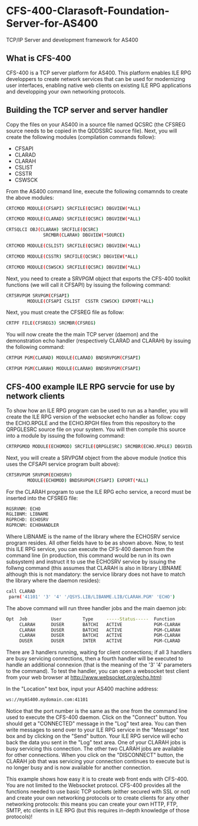 # CFS-400-Clarasoft-Foundation-Server-for-AS400
TCP/IP Server and development framework for AS400

## What is CFS-400

CFS-400 is a TCP server platform for AS400. This platform enables ILE RPG developpers to create network services that can be used for modernizing user interfaces, enabling native web clients on existing ILE RPG applications and developping your own networking protocols.

## Building the TCP server and server handler

Copy the files on your AS400 in a source file named QCSRC (the CFSREG source needs to be copied in the QDDSSRC source file). Next, you will create the following modules (compilation commands follow):

* CFSAPI
* CLARAD
* CLARAH
* CSLIST
* CSSTR
* CSWSCK

From the AS400 command line, execute the following comamnds to create the above modules:

```bash
CRTCMOD MODULE(CFSAPI) SRCFILE(QCSRC) DBGVIEW(*ALL)  

CRTCMOD MODULE(CLARAD) SRCFILE(QCSRC) DBGVIEW(*ALL) 

CRTSQLCI OBJ(CLARAH) SRCFILE(QCSRC)
              SRCMBR(CLARAH) DBGVIEW(*SOURCE)   

CRTCMOD MODULE(CSLIST) SRCFILE(QCSRC) DBGVIEW(*ALL)     

CRTCMOD MODULE(CSSTR) SRCFILE(QCSRC) DBGVIEW(*ALL) 

CRTCMOD MODULE(CSWSCK) SRCFILE(QCSRC) DBGVIEW(*ALL)  
```

Next, you need to create a SRVPGM object that exports the CFS-400 toolkit functions (we will call it CFSAPI) by issuing the following command:

```bash
CRTSRVPGM SRVPGM(CFSAPI)
        MODULE(CFSAPI CSLIST  CSSTR CSWSCK) EXPORT(*ALL) 
```
        
Next, you must create the CFSREG file as follow:

```bash
CRTPF FILE(CFSREG3) SRCMBR(CFSREG)
```

You will now create the the main TCP server (daemon) and the demonstration echo handler (respectively CLARAD and CLARAH) by issuing the following command:

```bash
CRTPGM PGM(CLARAD) MODULE(CLARAD) BNDSRVPGM(CFSAPI)

CRTPGM PGM(CLARAH) MODULE(CLARAH) BNDSRVPGM(CFSAPI)
```

## CFS-400 example ILE RPG servcie for use by network clients

To show how an ILE RPG program can be used to run as a handler, you will create the ILE RPG version of the websocket echo handler as follow: copy the ECHO.RPGLE and the ECHO.RPGH files from this repository to the QRPGLESRC source file on your system. You will then compile this source into a module by issuing the following command:

```bash
CRTRPGMOD MODULE(ECHOMOD) SRCFILE(QRPGLESRC) SRCMBR(ECHO.RPGLE) DBGVIEW(*ALL)  
```
Next, you will create a SRVPGM object from the above module (notice this uses the CFSAPI service program built above):

```bash
CRTSRVPGM SRVPGM(ECHOSRV)
        MODULE(ECHOMOD) BNDSRVPGM(CFSAPI) EXPORT(*ALL) 
```

For the CLARAH program to use the ILE RPG echo service, a record must be inserted into the CFSREG file: 

```bash
RGSRVNM: ECHO           
RGLIBNM: LIBNAME        
RGPRCHD: ECHOSRV        
RGPRCNM: ECHOHANDLER    
```

Where LIBNAME is the name of the library where the ECHOSRV service program resides. All other fields have to be as shown above. Now, to test this ILE RPG service, you can execute the CFS-400 daemon from the command line (in production, this command would be run in its own subsystem) and instruct it to use the ECHOSRV service by issuing the follwng command (this assumes that CLARAH is also in library LIBNAME although this is not mandatory: the service library does not have to match the library where the daemon resides):

```bash
call CLARAD                                                     
 parm('41101' '3' '4' '/QSYS.LIB/LIBANME.LIB/CLARAH.PGM' 'ECHO') 
```

The above command will run three handler jobs and the main daemon job:


```bash
Opt  Job         User        Type     -----Status-----  Function      
     CLARAH      DUSER       BATCHI   ACTIVE            PGM-CLARAH    
     CLARAH      DUSER       BATCHI   ACTIVE            PGM-CLARAH    
     CLARAH      DUSER       BATCHI   ACTIVE            PGM-CLARAH    
     DUSER       DUSER       INTER    ACTIVE            PGM-CLARAD    
```
     
There are 3 handlers running, waiting for client connections; if all 3 handlers are busy servicing connections, then a fourth handler will be executed to handle an additional connexion (that is the meaning of the '3' '4' parameters to the command). To test the handler, you can open a websocket test client from your web browser at http://www.websocket.org/echo.html:

In the "Location" text box, input your AS400 machine address:

```bash
ws://myAS400.mydomain.com:41101
```

Notice that the port number is the same as the one from the command line used to execute the CFS-400 daemon. Click on the "Connect" button. You should get a "CONNECTED" message in the "Log" text area. You can then write messages to send over to your ILE RPG service in the "Message" text box and by clicking on the "Send" button. Your ILE RPG service will echo back the data you sent in the "Log" text area. One of your CLARAH jobs is busy servicing this connection. The other two CLARAH jobs are available for other connections. When you click on the "DISCONNECT" button, the CLARAH job that was servicing your connection continues to execute but is no longer busy and is now available for another connection.

This example shows how easy it is to create web front ends with CFS-400. You are not limited to the Websocket protocol. CFS-400 provides all the functions needed to use basic TCP sockets (either secured with SSL or not) and create your own networking protocols or to create clients for any other networking protocols: this means you can create your own HTTP, FTP, SMTP, etc clients in ILE RPG (but this requires in-depth knowledge of those protocols)!



     
 
 









